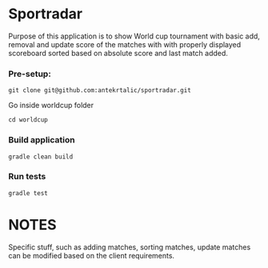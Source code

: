 # Sportradar

Purpose of this application is to show World cup tournament with basic add, removal and update score of the matches with
 with properly displayed scoreboard sorted based on absolute score and last match added.

### Pre-setup:
```
git clone git@github.com:antekrtalic/sportradar.git
```

Go inside worldcup folder
```
cd worldcup
```
### Build application
```
gradle clean build
```
### Run tests

```
gradle test
```

# NOTES
Specific stuff, such as adding matches, sorting matches, update matches can be modified based on the client requirements.
